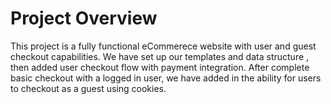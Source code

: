 # Project Overview

This project is a fully functional eCommerece website with user and guest checkout capabilities. We have set up our templates and data structure , then added user checkout flow with payment integration.
After complete basic checkout with a logged in user, we have added in the ability for users to checkout as a guest using cookies.

